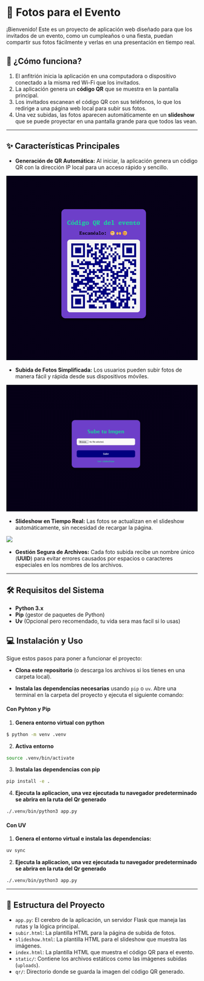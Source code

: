 # 📸 Fotos para el Evento

¡Bienvenido! Este es un proyecto de aplicación web diseñado para que los invitados de un evento, como un cumpleaños o una fiesta, puedan compartir sus fotos fácilmente y verlas en una presentación en tiempo real.

## 🚀 ¿Cómo funciona?

1.  El anfitrión inicia la aplicación en una computadora o dispositivo conectado a la misma red Wi-Fi que los invitados.
2.  La aplicación genera un **código QR** que se muestra en la pantalla principal.
3.  Los invitados escanean el código QR con sus teléfonos, lo que los redirige a una página web local para subir sus fotos.
4.  Una vez subidas, las fotos aparecen automáticamente en un **slideshow** que se puede proyectar en una pantalla grande para que todos las vean.

---

## ✨ Características Principales

* **Generación de QR Automática:** Al iniciar, la aplicación genera un código QR con la dirección IP local para un acceso rápido y sencillo.

![](assets/qr-webapp.png)

* **Subida de Fotos Simplificada:** Los usuarios pueden subir fotos de manera fácil y rápida desde sus dispositivos móviles.

![](assets/load-image.png)

* **Slideshow en Tiempo Real:** Las fotos se actualizan en el slideshow automáticamente, sin necesidad de recargar la página.

![](assets/slideshow.gif)

* **Gestión Segura de Archivos:** Cada foto subida recibe un nombre único (**UUID**) para evitar errores causados por espacios o caracteres especiales en los nombres de los archivos.

---

## 🛠️ Requisitos del Sistema

* **Python 3.x**
* **Pip** (gestor de paquetes de Python)
* **Uv** (Opcional pero recomendado, tu vida sera mas facil si lo usas)

## 💻 Instalación y Uso

Sigue estos pasos para poner a funcionar el proyecto:

- **Clona este repositorio** (o descarga los archivos si los tienes en una carpeta local).

- **Instala las dependencias necesarias** usando `pip` o `uv`. Abre una terminal en la carpeta del proyecto y ejecuta el siguiente comando:

#### Con Pyhton y Pip

1. **Genera entorno virtual con python**

```bash
$ python -m venv .venv
```

2. **Activa entorno**

```bash
source .venv/bin/activate
```

3. **Instala las dependencias con pip**

```bash
pip install -e .
```

4. **Ejecuta la aplicacion, una vez ejecutada tu navegador predeterminado se abrira en la ruta del Qr generado**

```bash
./.venv/bin/python3 app.py
```

#### Con UV

1. **Genera el entorno virtual e instala las dependencias:**

```bash
uv sync
```

2. **Ejecuta la aplicacion, una vez ejecutada tu navegador predeterminado se abrira en la ruta del Qr generado**

```bash
./.venv/bin/python3 app.py
```

---

## 📁 Estructura del Proyecto

* `app.py`: El cerebro de la aplicación, un servidor Flask que maneja las rutas y la lógica principal.
* `subir.html`: La plantilla HTML para la página de subida de fotos.
* `slideshow.html`: La plantilla HTML para el slideshow que muestra las imágenes.
* `index.html`: La plantilla HTML que muestra el código QR para el evento.
* `static/`: Contiene los archivos estáticos como las imágenes subidas (`uploads`).
* `qr/`: Directorio donde se guarda la imagen del código QR generado.